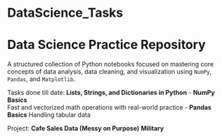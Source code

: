 # DataScience_Tasks

# Data Science Practice Repository
A structured collection of Python notebooks focused on mastering core concepts of data analysis, data cleaning, and visualization using `NumPy`, `Pandas`, and `Matplotlib`.

Tasks done till date:
    **Lists, Strings, and Dictionaries in Python**
    - **NumPy Basics**  
        Fast and vectorized math operations with real-world practice
    - **Pandas Basics**
        Handling tabular data

Project:    **Cafe Sales Data (Messy on Purpose)**
            **Military**